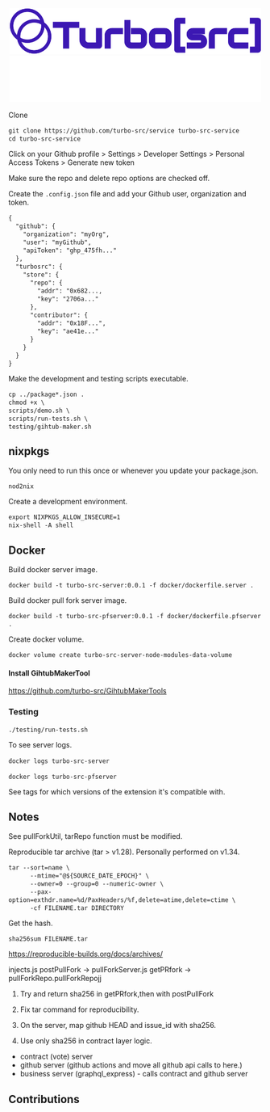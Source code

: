 <p align="center">
  <a href="https://nixos.org#gh-light-mode-only">
    <img src="images/turbosrc-light-big.png" width="500px" alt="TurboSrc logo"/>
  </a>
  <a href="https://nixos.org#gh-dark-mode-only">
    <img src="images/turbosrc-dark-big.png" width="500px" alt="TurboSrc logo"/>
  </a>
</p>
Clone

```
git clone https://github.com/turbo-src/service turbo-src-service
cd turbo-src-service
```

Click on your Github profile > Settings > Developer Settings > Personal Access Tokens > Generate new token

Make sure the repo and delete repo options are checked off.

Create the `.config.json` file and add your Github user, organization and token.

```
{
  "github": {
    "organization": "myOrg",
    "user": "myGithub",
    "apiToken": "ghp_475fh..."
  },
  "turbosrc": {
    "store": {
      "repo": {
        "addr": "0x682...,
        "key": "2706a..."
      },
      "contributor": {
        "addr": "0x18F...",
        "key": "ae41e..."
      }
    }
  }
}
```

Make the development and testing scripts executable.

```
cp ../package*.json .
chmod +x \
scripts/demo.sh \
scripts/run-tests.sh \
testing/gihtub-maker.sh
```

## nixpkgs

You only need to run this once or whenever you update your package.json.

```
nod2nix
```

Create a development environment.

```
export NIXPKGS_ALLOW_INSECURE=1
nix-shell -A shell
```

## Docker

Build docker server image.

```
docker build -t turbo-src-server:0.0.1 -f docker/dockerfile.server .
```

Build docker pull fork server image.

```
docker build -t turbo-src-pfserver:0.0.1 -f docker/dockerfile.pfserver .
```

Create docker volume.

```
docker volume create turbo-src-server-node-modules-data-volume
```

#### Install GihtubMakerTool

https://github.com/turbo-src/GihtubMakerTools

### Testing

```
./testing/run-tests.sh
```

To see server logs.

`docker logs turbo-src-server`

`docker logs turbo-src-pfserver`

See tags for which versions of the extension it's compatible with.

## Notes

See pullForkUtil, tarRepo function must be modified.

Reproducible tar archive (tar > v1.28). Personally performed on v1.34.

```
tar --sort=name \
      --mtime="@${SOURCE_DATE_EPOCH}" \
      --owner=0 --group=0 --numeric-owner \
      --pax-option=exthdr.name=%d/PaxHeaders/%f,delete=atime,delete=ctime \
      -cf FILENAME.tar DIRECTORY
```

Get the hash.
```
sha256sum FILENAME.tar
```

https://reproducible-builds.org/docs/archives/


injects.js postPullFork -> pullForkServer.js getPRfork -> pullForkRepo.pullForkRepojj

1. Try and return sha256 in getPRfork,then with postPullFork

2. Fix tar command for reproducibility.

3. On the server, map github HEAD and issue_id with sha256.

4. Use only sha256 in contract layer logic.

* contract (vote) server
* github server (github actions and move all github api calls to here.)
* business server (graphql_express) - calls contract and github server

## Contributions
